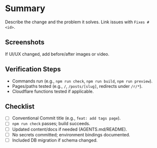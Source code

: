# Summary

Describe the change and the problem it solves. Link issues with `Fixes #<id>`.

## Screenshots

If UI/UX changed, add before/after images or video.

## Verification Steps

- Commands run (e.g., `npm run check`, `npm run build`, `npm run preview`).
- Pages/paths tested (e.g., `/`, `/posts/[slug]`, redirects under `/r/*`).
- Cloudflare functions tested if applicable.

## Checklist

- [ ] Conventional Commit title (e.g., `feat: add tags page`).
- [ ] `npm run check` passes; build succeeds.
- [ ] Updated content/docs if needed (AGENTS.md/README).
- [ ] No secrets committed; environment bindings documented.
- [ ] Included DB migration if schema changed.
